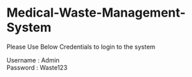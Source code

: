 # Medical-Waste-Management-System
Please Use Below Credentials to login to the system

Username : Admin	
Password : Waste123
